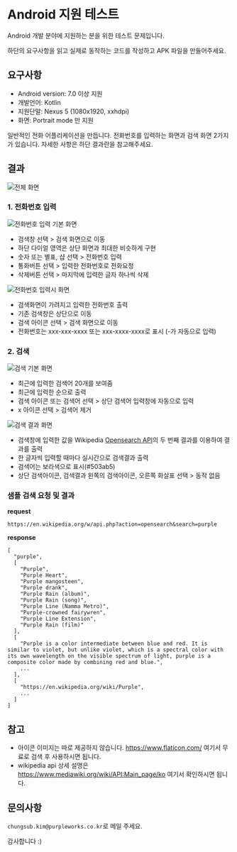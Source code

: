 # Android 지원 테스트

Android 개발 분야에 지원하는 분을 위한 테스트 문제입니다.

하단의 요구사항을 읽고 실제로 동작하는 코드를 작성하고 APK 파일을 만들어주세요.

## 요구사항

- Android version: 7.0 이상 지원
- 개발언어: Kotlin
- 지원단말: Nexus 5 (1080x1920, xxhdpi)
- 화면: Portrait mode 만 지원

일반적인 전화 어플리케이션을 만듭니다. 전화번호를 입력하는 화면과 검색 화면 2가지가 있습니다. 자세한 사항은 하단 결과란을 참고해주세요.

## 결과

![전체 화면](screen.png)

### 1. 전화번호 입력

![전화번호 입력 기본 화면](dial.png)

- 검색창 선택 > 검색 화면으로 이동
- 하단 다이얼 영역은 상단 화면과 최대한 비슷하게 구현
- 숫자 또는 별표, 샵 선택 > 전화번호 입력
- 통화버튼 선택 > 입력한 전화번호로 전화요청
- 삭제버튼 선택 > 마지막에 입력한 글자 하나씩 삭제

![전화번호 입력시 화면](number.png)

- 검색화면이 가려지고 입력한 전화번호 출력
- 기존 검색창은 상단으로 이동
- 검색 아이콘 선택 > 검색 화면으로 이동
- 전화번호는 xxx-xxx-xxxx 또는 xxx-xxxx-xxxx로 표시 (-가 자동으로 입력)

### 2. 검색

![검색 기본 화면](search.png)

- 최근에 입력한 검색어 20개를 보여줌
- 최근에 입력한 순으로 출력
- 검색 아이콘 또는 검색어 선택 > 상단 검색어 입력창에 자동으로 입력
- x 아이콘 선택 > 검색어 제거

![검색 결과 화면](search_result.png)

- 검색창에 입력한 값을 Wikipedia [Opensearch API](https://www.mediawiki.org/wiki/API:Opensearch)의 두 번째 결과를 이용하여 결과를 출력
- 한 글자씩 입력할 때마다 실시간으로 검색결과 출력
- 검색어는 보라색으로 표시(#503ab5)
- 상단 검색아이콘, 검색결과 왼쪽의 검색아이콘, 오른쪽 화살표 선택 > 동작 없음

### 샘플 검색 요청 및 결과

**request**

```
https://en.wikipedia.org/w/api.php?action=opensearch&search=purple
```

**response**

```
[
  "purple",
  [
    "Purple",
    "Purple Heart",
    "Purple mangosteen",
    "Purple drank",
    "Purple Rain (album)",
    "Purple Rain (song)",
    "Purple Line (Namma Metro)",
    "Purple-crowned fairywren",
    "Purple Line Extension",
    "Purple Rain (film)"
  ],
  [
    "Purple is a color intermediate between blue and red. It is similar to violet, but unlike violet, which is a spectral color with its own wavelength on the visible spectrum of light, purple is a composite color made by combining red and blue.",
    ...
  ],
  [
    "https://en.wikipedia.org/wiki/Purple",
    ...
  ]
]
```

## 참고

- 아이콘 이미지는 따로 제공하지 않습니다. https://www.flaticon.com/ 여기서 무료로 검색 후 사용하시면 됩니다.
- wikipedia api 상세 설명은 https://www.mediawiki.org/wiki/API:Main_page/ko 여기서 확인하시면 됩니다.

## 문의사항

`chungsub.kim@purpleworks.co.kr`로 메일 주세요.

감사합니다 :)
